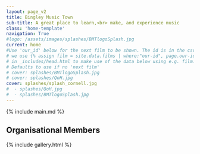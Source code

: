 ```yaml
---
layout: page_v2
title: Bingley Music Town
sub-title: A great place to learn,<br> make, and experience music 
class: 'home-template'
navigation: True
#logo: /assets/images/splashes/BMTlogoSplash.jpg
current: home
#Use 'our_id' below for the next film to be shown. The id is in the csv file
# we use {% assign film = site.data.films | where:"our-id", page.our-id | first  %}
# in _includes/head.html to make use of the data below using e.g. film.main-image
# Defaults to use if no 'next film'
# cover: splashes/BMTlogoSplash.jpg
# cover: splashes/QoH.jpg
cover: splashes/splash_cornell.jpg
#  - splashes/QoH.jpg
#  - splashes/BMTlogoSplash.jpg
---
```

<!-- The main content area on the homepage -->
<main id="content" class="content" role="main" markdown="1">
{% include main.md %}

## Organisational Members
{% include gallery.html %}
</main>
